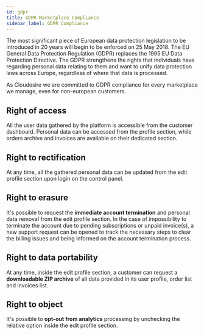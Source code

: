 ```yaml
---
id: gdpr
title: GDPR Marketplace Compliance
sidebar_label: GDPR Compliance
---
```


The most significant piece of European data protection legislation to be
introduced in 20 years will begin to be enforced on 25 May 2018. The EU General
Data Protection Regulation (GDPR) replaces the 1995 EU Data Protection
Directive. The GDPR strengthens the rights that individuals have regarding
personal data relating to them and want to unify data protection laws across
Europe, regardless of where that data is processed.

As Cloudesire we are committed to GDPR compliance for every marketplace we
manage, even for non-european customers.

## Right of access

All the user data gathered by the platform is accessible from the customer
dashboard. Personal data can be accessed from the profile section, while orders
archive and invoices are available on their dedicated section.

## Right to rectification

At any time, all the gathered personal data can be updated from the edit profile
section upon login on the control panel.

## Right to erasure

It's possible to request the **immediate account termination** and personal data
removal from the edit profile section. In the case of impossibility to terminate
the account due to pending subscriptions or unpaid invoice(s), a new support
request can be opened to track the necessary steps to clear the billing issues
and being informed on the account termination process.

## Right to data portability

At any time, inside the edit profile section, a customer can request a
**downloadable ZIP archive** of all data provided in its user profile, order
list and invoices list.

## Right to object

It's possible to **opt-out from analytics** processing by unchecking the
relative option inside the edit profile section.